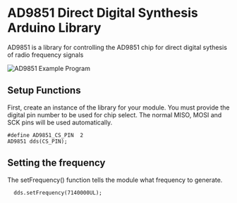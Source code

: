 # AD9851 Direct Digital Synthesis Arduino Library

AD9851 is a library for controlling the AD9851 chip for direct digital sythesis of radio frequency signals

![AD9851 Example Program](doc/AD9851.jpg)

## Setup Functions

First, create an instance of the library for your module.
You must provide the digital pin number to be used for chip select.
The normal MISO, MOSI and SCK pins will be used automatically.

    #define AD9851_CS_PIN  2
    AD9851 dds(CS_PIN);

## Setting the frequency

The setFrequency() function tells the module what frequency to generate.

      dds.setFrequency(7140000UL);
